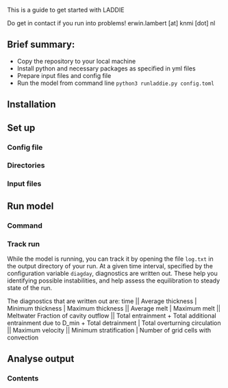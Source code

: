 This is a guide to get started with LADDIE

Do get in contact if you run into problems!
erwin.lambert [at] knmi [dot] nl

## Brief summary:
- Copy the repository to your local machine
- Install python and necessary packages as specified in yml files
- Prepare input files and config file
- Run the model from command line `python3 runladdie.py config.toml`

## Installation

## Set up

### Config file

### Directories

### Input files

## Run model

### Command

### Track run
While the model is running, you can track it by opening the file `log.txt` in the output directory of your run. At a given time interval, specified by the configuration variable `diagday`, diagnostics are written out. These help you identifying possible instabilities, and help assess the equilibration to steady state of the run.

The diagnostics that are written out are:
time || Average thickness | Minimum thickness | Maximum thickness || Average melt | Maximum melt || Meltwater Fraction of cavity outflow || Total entrainment + Total additional entrainment due to D_min + Total detrainment | Total overturning circulation || Maximum velocity || Minimum stratification | Number of grid cells with convection


## Analyse output

### Contents
